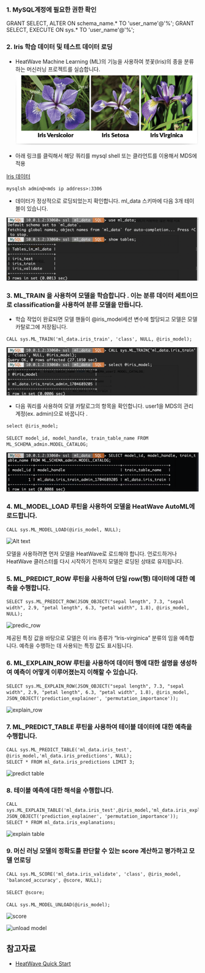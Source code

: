 ### 1.	MySQL계정에 필요한 권한 확인
GRANT SELECT, ALTER ON schema_name.* TO 'user_name'@'%';
GRANT SELECT, EXECUTE ON sys.* TO 'user_name'@'%';


### 2.	Iris 학습 데이터 및 테스트 데이터 로딩
- HeatWave Machine Learning (ML)의 기능을 사용하여 붓꽃(Iris)의 종을 분류하는 머신러닝 프로젝트를 실습합니다.
![Alt text](image.png)

- 아래 링크를 클릭해서 해당 쿼리를 mysql shell 또는 클라언트를 이용해서 MDS에 적용


[Iris 데이터 ](https://oracle-livelabs.github.io/database/heatwave-machine-learning/do-heatwave-ml/files/iris-ml-data.txt) 

```
mysqlsh admin@<mds ip address>:3306
```
- 데이터가 정상적으로 로딩되었는지 확인합니다. ml_data 스키마에 다음 3개 테이블이 있습니다.


![Alt text](image-1.png)

### 3. ML_TRAIN 을 사용하여 모델을 학습합니다 . 이는 분류 데이터 세트이므로 classification을 사용하여 분류 모델을 만듭니다.
- 학습 작업이 완료되면 모델 핸들이 @iris_model세션 변수에 할당되고 모델은 모델 카탈로그에 저장됩니다. 
```
CALL sys.ML_TRAIN('ml_data.iris_train', 'class', NULL, @iris_model);
```

![Alt text](image-2.png)


- 다음 쿼리를 사용하여 모델 카탈로그의 항목을 확인합니다. user1을 MDS의 관리 계정(ex. admin)으로 바꿉니다 .
```
select @iris_model;

SELECT model_id, model_handle, train_table_name FROM ML_SCHEMA_admin.MODEL_CATALOG;
```


![Alt text](image-3.png)


### 4. ML_MODEL_LOAD 루틴을 사용하여 모델을 HeatWave AutoML에 로드합니다.
```CALL sys.ML_MODEL_LOAD(@iris_model, NULL);```


![Alt text](image-4.png)


모델을 사용하려면 먼저 모델을 HeatWave로 로드해야 합니다. 언로드하거나 HeatWave 클러스터를 다시 시작하기 전까지 모델은 로딩된 상태로 유지됩니다.

### 5. ML_PREDICT_ROW 루틴을 사용하여 단일 row(행) 데이터에 대한 예측을 수행합니다. 

```
SELECT sys.ML_PREDICT_ROW(JSON_OBJECT("sepal length", 7.3, "sepal width", 2.9, "petal length", 6.3, "petal width", 1.8), @iris_model, NULL);
```

![predic_row](image-11.png)


제공된 특징 값을 바탕으로 모델은 이 iris 종류가 “Iris-virginica” 분류의 임을 예측합니다. 예측을 수행하는 데 사용되는 특징 값도 표시됩니다.


### 6. ML_EXPLAIN_ROW 루틴을 사용하여 데이터 행에 대한 설명을 생성하여 예측이 어떻게 이루어졌는지 이해할 수 있습니다.

```
SELECT sys.ML_EXPLAIN_ROW(JSON_OBJECT("sepal length", 7.3, "sepal width", 2.9, "petal length", 6.3, "petal width", 1.8), @iris_model,    JSON_OBJECT('prediction_explainer', 'permutation_importance'));
```


![explain_row](image-12.png)


### 7. ML_PREDICT_TABLE 루틴을 사용하여 테이블 데이터에 대한 예측을 수행합니다.
```
CALL sys.ML_PREDICT_TABLE('ml_data.iris_test', @iris_model,'ml_data.iris_predictions', NULL);
SELECT * FROM ml_data.iris_predictions LIMIT 3;
```


![predict table](image-9.png)


### 8. 테이블 예측에 대한 해석을 수행합니다.
```
CALL sys.ML_EXPLAIN_TABLE('ml_data.iris_test',@iris_model,'ml_data.iris_explanations', JSON_OBJECT('prediction_explainer', 'permutation_importance'));
SELECT * FROM ml_data.iris_explanations;
```


![explain table](image-8.png)


### 9. 머신 러닝 모델의 정확도를 판단할 수 있는 score 계산하고 평가하고 모델 언로딩
```
CALL sys.ML_SCORE('ml_data.iris_validate', 'class', @iris_model, 'balanced_accuracy', @score, NULL);

SELECT @score;

CALL sys.ML_MODEL_UNLOAD(@iris_model);
```

![score](image-7.png)


![unload model](image-10.png)

## 참고자료
- [HeatWave Quick Start ](https://dev.mysql.com/doc/heatwave/en/mys-hwaml-iris-example.html)